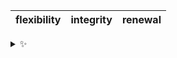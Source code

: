 | flexibility | integrity | renewal |
| :---------: | :-------: | :-----: |

<details>
  <summary>✨</summary>
  These words are chosen at random each day. New words will appear here tomorrow morning.
</details>